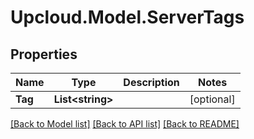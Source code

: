 # Upcloud.Model.ServerTags
## Properties

Name | Type | Description | Notes
------------ | ------------- | ------------- | -------------
**Tag** | **List&lt;string&gt;** |  | [optional] 

[[Back to Model list]](../README.md#documentation-for-models) [[Back to API list]](../README.md#documentation-for-api-endpoints) [[Back to README]](../README.md)

